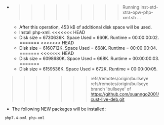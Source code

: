 * >>>>>>>>> Running inst-std-xtra-opw-php-xml.sh ...
  * After this operation, 453 kB of additional disk space will be used.
  * Install php-xml.
<<<<<<< HEAD
  * Disk size = 6730636K. Space Used = 660K. Runtime = 00:00:00:02.
=======
<<<<<<< HEAD
  * Disk size = 6160712K. Space Used = 668K. Runtime = 00:00:00:04.
=======
<<<<<<< HEAD
  * Disk size = 6098680K. Space Used = 668K. Runtime = 00:00:00:03.
=======
  * Disk size = 6159536K. Space Used = 672K. Runtime = 00:00:00:05.
>>>>>>> refs/remotes/origin/bullseye
>>>>>>> refs/remotes/origin/bullseye
>>>>>>> branch 'bullseye' of https://github.com/xuanngo2001/cust-live-deb.git
  * The following NEW packages will be installed:
  ```bash
php7.4-xml php-xml
  ```
